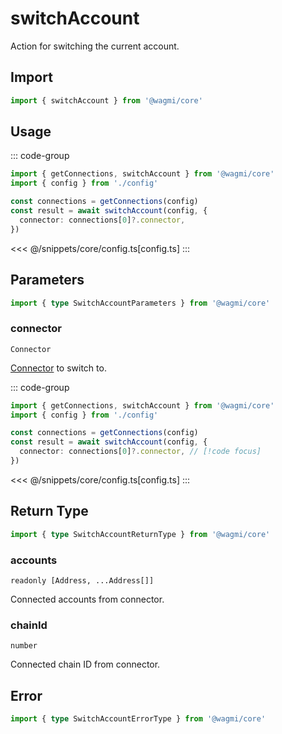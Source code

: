 

# switchAccount

Action for switching the current account.

## Import

```ts
import { switchAccount } from '@wagmi/core'
```

## Usage

::: code-group
```ts [index.ts]
import { getConnections, switchAccount } from '@wagmi/core'
import { config } from './config'

const connections = getConnections(config)
const result = await switchAccount(config, {
  connector: connections[0]?.connector,
})
```
<<< @/snippets/core/config.ts[config.ts]
:::

## Parameters

```ts
import { type SwitchAccountParameters } from '@wagmi/core'
```

### connector

`Connector`

[Connector](/core/api/connectors) to switch to.

::: code-group
```ts [index.ts]
import { getConnections, switchAccount } from '@wagmi/core'
import { config } from './config'

const connections = getConnections(config)
const result = await switchAccount(config, {
  connector: connections[0]?.connector, // [!code focus]
})
```
<<< @/snippets/core/config.ts[config.ts]
:::

## Return Type

```ts
import { type SwitchAccountReturnType } from '@wagmi/core'
```

### accounts

`readonly [Address, ...Address[]]`
  
Connected accounts from connector.

### chainId

`number`

Connected chain ID from connector.

## Error

```ts
import { type SwitchAccountErrorType } from '@wagmi/core'
```

<!--@include: @shared/mutation-imports.md-->
